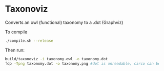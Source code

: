 # Taxonoviz
Converts an owl (functional) taxonomy to a .dot (Graphviz)

To compile
```bash
./compile.sh --release
```

Then run:
```bash
build/taxonoviz -i taxonomy.owl -o taxonomy.dot
fdp -Tpng taxonomy.dot -o taxonomy.png #dot is unreadable, circo can be a good alternative
```